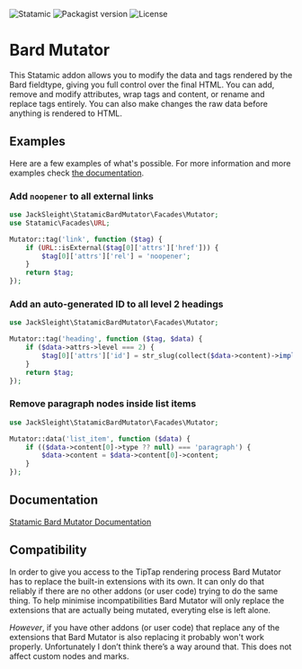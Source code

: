 <!-- statamic:hide -->

![Statamic](https://flat.badgen.net/badge/Statamic/3.1.14+/FF269E)
![Packagist version](https://flat.badgen.net/packagist/v/jacksleight/statamic-bard-mutator)
![License](https://flat.badgen.net/github/license/jacksleight/statamic-bard-mutator)

# Bard Mutator 

<!-- /statamic:hide -->

This Statamic addon allows you to modify the data and tags rendered by the Bard fieldtype, giving you full control over the final HTML. You can add, remove and modify attributes, wrap tags and content, or rename and replace tags entirely. You can also make changes the raw data before anything is rendered to HTML.

## Examples

Here are a few examples of what's possible. For more information and more examples check [the documentation](https://jacksleight.github.io/statamic-bard-mutator/).

### Add `noopener` to all external links

```php
use JackSleight\StatamicBardMutator\Facades\Mutator;
use Statamic\Facades\URL;

Mutator::tag('link', function ($tag) {
    if (URL::isExternal($tag[0]['attrs']['href'])) {
        $tag[0]['attrs']['rel'] = 'noopener';
    }
    return $tag;
});
```

### Add an auto-generated ID to all level 2 headings

```php
use JackSleight\StatamicBardMutator\Facades\Mutator;

Mutator::tag('heading', function ($tag, $data) {
    if ($data->attrs->level === 2) {
        $tag[0]['attrs']['id'] = str_slug(collect($data->content)->implode('text', ''));
    }
    return $tag;
});
```

### Remove paragraph nodes inside list items

```php
use JackSleight\StatamicBardMutator\Facades\Mutator;

Mutator::data('list_item', function ($data) {
    if (($data->content[0]->type ?? null) === 'paragraph') {
        $data->content = $data->content[0]->content;
    }
});
```

## Documentation

[Statamic Bard Mutator Documentation](https://jacksleight.github.io/statamic-bard-mutator/)

## Compatibility

In order to give you access to the TipTap rendering process Bard Mutator has to replace the built-in extensions with its own. It can only do that reliably if there are no other addons (or user code) trying to do the same thing. To help minimise incompatibilities Bard Mutator will only replace the extensions that are actually being mutated, everyting else is left alone.

*However*, if you have other addons (or user code) that replace any of the extensions that Bard Mutator is also replacing it probably won't work properly. Unfortunately I don’t think there’s a way around that. This does not affect custom nodes and marks.